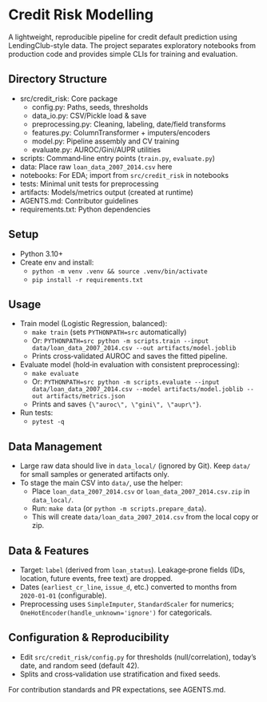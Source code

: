 # Credit Risk Modelling

A lightweight, reproducible pipeline for credit default prediction using LendingClub-style data. The project separates exploratory notebooks from production code and provides simple CLIs for training and evaluation.

## Directory Structure
- src/credit_risk: Core package
  - config.py: Paths, seeds, thresholds
  - data_io.py: CSV/Pickle load & save
  - preprocessing.py: Cleaning, labeling, date/field transforms
  - features.py: ColumnTransformer + imputers/encoders
  - model.py: Pipeline assembly and CV training
  - evaluate.py: AUROC/Gini/AUPR utilities
- scripts: Command‑line entry points (`train.py`, `evaluate.py`)
- data: Place raw `loan_data_2007_2014.csv` here
- notebooks: For EDA; import from `src/credit_risk` in notebooks
- tests: Minimal unit tests for preprocessing
- artifacts: Models/metrics output (created at runtime)
- AGENTS.md: Contributor guidelines
- requirements.txt: Python dependencies

## Setup
- Python 3.10+
- Create env and install:
  - `python -m venv .venv && source .venv/bin/activate`
  - `pip install -r requirements.txt`

## Usage
- Train model (Logistic Regression, balanced):
  - `make train` (sets `PYTHONPATH=src` automatically)
  - Or: `PYTHONPATH=src python -m scripts.train --input data/loan_data_2007_2014.csv --out artifacts/model.joblib`
  - Prints cross‑validated AUROC and saves the fitted pipeline.
- Evaluate model (hold‑in evaluation with consistent preprocessing):
  - `make evaluate`
  - Or: `PYTHONPATH=src python -m scripts.evaluate --input data/loan_data_2007_2014.csv --model artifacts/model.joblib --out artifacts/metrics.json`
  - Prints and saves `{\"auroc\", \"gini\", \"aupr\"}`.
- Run tests:
  - `pytest -q`

## Data Management
- Large raw data should live in `data_local/` (ignored by Git). Keep `data/` for small samples or generated artifacts only.
- To stage the main CSV into `data/`, use the helper:
  - Place `loan_data_2007_2014.csv` or `loan_data_2007_2014.csv.zip` in `data_local/`.
  - Run: `make data` (or `python -m scripts.prepare_data`).
  - This will create `data/loan_data_2007_2014.csv` from the local copy or zip.

## Data & Features
- Target: `label` (derived from `loan_status`). Leakage‑prone fields (IDs, location, future events, free text) are dropped.
- Dates (`earliest_cr_line`, `issue_d`, etc.) converted to months from `2020‑01‑01` (configurable).
- Preprocessing uses `SimpleImputer`, `StandardScaler` for numerics; `OneHotEncoder(handle_unknown='ignore')` for categoricals.

## Configuration & Reproducibility
- Edit `src/credit_risk/config.py` for thresholds (null/correlation), today’s date, and random seed (default 42).
- Splits and cross‑validation use stratification and fixed seeds.

For contribution standards and PR expectations, see AGENTS.md.
